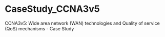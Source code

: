 # CaseStudy_CCNA3v5
CCNA3v5: Wide area network (WAN) technologies and Quality of service (QoS) mechanisms - Case Study
